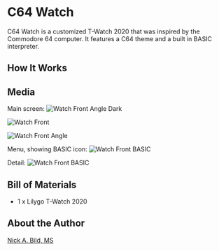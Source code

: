 # C64 Watch

C64 Watch is a customized T-Watch 2020 that was inspired by the Commodore 64 computer.  It features a C64 theme and a built in BASIC interpreter.

## How It Works

## Media

Main screen:
![Watch Front Angle Dark](https://raw.githubusercontent.com/nickbild/c64_watch/main/media/watch_angle_dark_sm.jpg)

![Watch Front](https://raw.githubusercontent.com/nickbild/c64_watch/main/media/watch_best_sm.jpg)

![Watch Front Angle](https://raw.githubusercontent.com/nickbild/c64_watch/main/media/watch_angle_sm.jpg)

Menu, showing BASIC icon:
![Watch Front BASIC](https://raw.githubusercontent.com/nickbild/c64_watch/main/media/basic_best_sm.jpg)

Detail:
![Watch Front BASIC](https://raw.githubusercontent.com/nickbild/c64_watch/main/media/watch_best_sm_annotated.jpg)

## Bill of Materials

- 1 x Lilygo T-Watch 2020

## About the Author

[Nick A. Bild, MS](https://nickbild79.firebaseapp.com/#!/)
